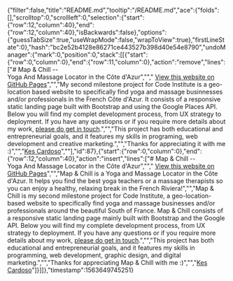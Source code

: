 {"filter":false,"title":"README.md","tooltip":"/README.md","ace":{"folds":[],"scrolltop":0,"scrollleft":0,"selection":{"start":{"row":12,"column":40},"end":{"row":12,"column":40},"isBackwards":false},"options":{"guessTabSize":true,"useWrapMode":false,"wrapToView":true},"firstLineState":0},"hash":"bc2e52b4128e86271ce443527b398d40e54e8790","undoManager":{"mark":0,"position":0,"stack":[[{"start":{"row":0,"column":0},"end":{"row":11,"column":0},"action":"remove","lines":["# Map & Chill -- <br>Yoga And Massage Locator in the Côte d'Azur",""," [View this website on GitHub Pages](https://kescardoso.github.io/.../)","","My second milestone project for Code Institute is a geo-location based website to specifically find yoga and massage businnesses and/or professionals in the French Côte d'Azur. It consists of a responsive static landing page built with Bootstrap and using the Google Places API. Below you will find my complet development process, from UX strategy to deployment. If you have any questiopns or if you require more details about my work, [please do get in touch](http://kescardoso.com/contact).","","This project has both educational and entrepreneurial goals, and it features my skills in programing, web development and creative marketing.","","Thanks for appreciating it with me :)","","[Kes Cardoso](http://www.kescardoso.com)",""],"id":87},{"start":{"row":0,"column":0},"end":{"row":12,"column":40},"action":"insert","lines":["# Map & Chill -- <br>Yoga And Massage Locator in the Côte d'Azur",""," [View this website on GitHub Pages](https://kescardoso.github.io/.../)","","Map & Chill is a Yoga and Massage Locator in the Côte d'Azur. It helps you find the  best yoga teachers or a massage therapists so you can enjoy a healthy, relaxing break in the French Riviera!","","Map & Chill is my second milestone project for Code Institute, a geo-location-based website to specifically find yoga and massage businesses and/or professionals around the beautiful South of France. Map & Chill consists of a responsive static landing page mainly built with Bootstrap and the Google API. Below you will find my complete development process, from UX strategy to deployment. If you have any questions or if you require more details about my work, [please do get in touch](http://kescardoso.com/contact).","","This project has both educational and entrepreneurial goals, and it features my skills in programming, web development, graphic design, and digital marketing.","","Thanks for appreciating Map & Chill with me :)","","[Kes Cardoso](http://www.kescardoso.com)"]}]]},"timestamp":1563649745251}